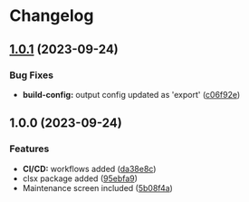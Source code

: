 # Changelog

## [1.0.1](https://github.com/sarpere/website-v2/compare/v1.0.0...v1.0.1) (2023-09-24)


### Bug Fixes

* **build-config:** output config updated as 'export' ([c06f92e](https://github.com/sarpere/website-v2/commit/c06f92ef60a188e49612a0c880293f105dd6f39e))

## 1.0.0 (2023-09-24)


### Features

* **CI/CD:** workflows added ([da38e8c](https://github.com/sarpere/website-v2/commit/da38e8ca835650e9b160ac1788deca3db1dacc9a))
* clsx package added ([95ebfa9](https://github.com/sarpere/website-v2/commit/95ebfa9c4b163395ddf2988262f939fb5deb3bcf))
* Maintenance screen included ([5b08f4a](https://github.com/sarpere/website-v2/commit/5b08f4a735514023d931c51f063dcf65c9538517))
